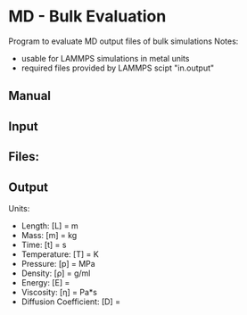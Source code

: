 
# MD - Bulk Evaluation

Program to evaluate MD output files of bulk simulations
Notes:
- usable for LAMMPS simulations in metal units
- required files provided by LAMMPS scipt "in.output"

## Manual

## Input

Files:
-

## Output

Units:
- Length:                 [L] = m
- Mass:                   [m] = kg
- Time:                   [t] = s
- Temperature:            [T] = K
- Pressure:               [p] = MPa
- Density:                [ρ] = g/ml
- Energy:                 [E] =
- Viscosity:              [η] = Pa*s
- Diffusion Coefficient:  [D] =
